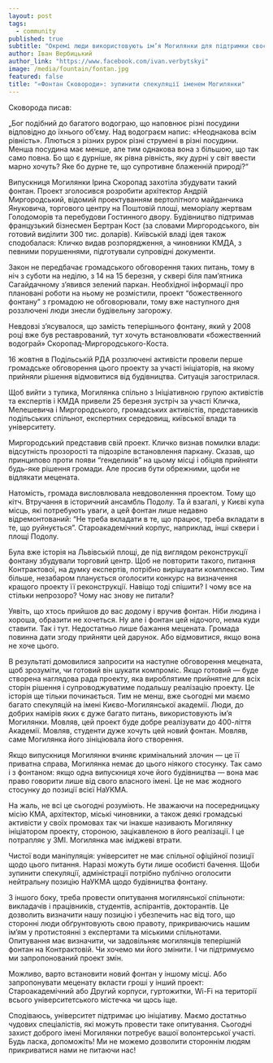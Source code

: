 ```yaml
---
layout: post
tags: 
  - community
published: true
subtitle: "Окремі люди використовують ім’я Могилянки для підтримки своєї позиції у конфлікті з міською громадою. Як уникнути іміджевих втрат для Академії?"
author: Іван Вербицький
author_link: "https://www.facebook.com/ivan.verbytskyi"
image: /media/fountain/fontan.jpg
featured: false
title: "«Фонтан Сковороди»: зупинити спекуляції іменем Могилянки"
---
```


Сковорода писав:

„Бог подібний до багатого водограю, що наповнює різні посудини відповідно до їхнього об’єму. Над водограєм напис: «Неоднакова всім рівність». Ллються з різних рурок різні струмені в різні посудини. Менша посудина має менше, але тим однакова вона з більшою, що так само повна. Бо що є дурніше, як рівна рівність, яку дурні у світ ввести марно хочуть? Яке бо дурне те, що супротивне блаженній природі?“

Випускниця Могилянки Ірина Скоропад захотіла збудувати такий фонтан. Проект зголосився розробити архітектор Андрій Миргородський, відомий проектуванням вертолітного майданчика Януковича, торгового центру на Поштовій площі, меморіалу жертвам Голодоморів та перебудови Гостинного двору. Будівництво підтримав французький бізнесмен Бертран Кост (за словами Миргородського, він готовий виділити 300 тис. доларів). Київській владі ідея також сподобалася: Кличко видав розпорядження, а чиновники КМДА, з певними порушеннями, підготували супровідні документи. 

Закон не передбачає громадського обговорення таких питань, тому в ніч з суботи на неділю, з 14 на 15 березня, у сквері біля пам’ятника Сагайдачному з’явився зелений паркан. Необхідної інформації про плановані роботи на ньому не розмістили, проект “божественного фонтану” з громадою не обговорювали, тому вже наступного дня роззлючені люди знесли будівельну загорожу.

Невдовзі з’ясувалося, що замість теперішнього фонтану, який у 2008 році вже був реставрований, тут хочуть встановлювати «божественний водограй» Скоропад-Миргородського-Коста. 

16 жовтня в Подільській РДА роззлючені активісти провели перше громадське обговорення цього проекту за участі ініціаторів, на якому прийняли рішення відмовитися від будівництва. Ситуація загострилася.

Щоб вийти з тупика, Могилянка спільно з Ініціативною групою активістів та експертів і КМДА привели 25 березня зустріч за участі Кличка, Мелешевича і Миргородського, громадських активістів, представників подільських спільнот, експертних середовищ, київської влади та університету.

Миргородський представив свій проект. Кличко визнав помилки влади: відсутність прозорості та підозріле встановлення паркану. Сказав, що принципово проти появи “генделиків” на цьому місці і обіцяв прийняти будь-яке рішення громади. Але просив бути обрежними, щоби не відлякати мецената.

Натомість, громада висловлювала невдоволенння проектом. Тому що кітч. Втручання в історичний ансамбль Подолу. Та й взагалі, у Києві купа місць, які потребують уваги, а цей фонтан лише недавно відремонтований: “Не треба вкладати в те, що працює, треба вкладати в те, що руйнується”. Староакадемічний корпус, наприклад, інші сквери і площі Подолу.

Була вже історія на Львівській площі, де під виглядом реконструкції фонтану збудували торговий центр. Щоб не повторити такого, питання Контрактової, на думку експертів, потрібно вирішувати комплексно. Тим більше, незабаром планується оголосити конкурс на визначення кращого проекту її реконструкції. Навіщо тоді спішити? І чому все на стільки непрозоро? Чому нас знову не питали?

Уявіть, що хтось прийшов до вас додому і вручив фонтан. Ніби людина і хороша, образити не хочеться. Ну але і фонтан цей нідочого, нема куди ставити. Так і тут. Недостатньо лише бажання мецената. Громада повинна дати згоду прийняти цей дарунок. Або відмовитися, якщо вона не хоче цього.

В результаті домовилися запросити на наступне обговорення мецената, щоб зрозуміти, чи готовий він шукати компроміс. Якщо готовий — буде створена наглядова рада проекту, яка вироблятиме прийнятне для всіх сторін рішення і супроводжуватиме подальшу реалізацію проекту. Це історія ще тільки починається.
Тим не менш, вже сьогодні ми маємо багато спекуляцій на імені Києво-Могилянської академії. Люди, до добрих намірів яких є дуже багато питань, використовують ім’я Могилянки. Мовляв, цей проект буде добре реалізувати до 400-ліття Академії. Мовляв, студенти дуже хочуть цей новий фонтан. Мовляв, саме Могилянка його зініціювала його створення.

Якщо випускниця Могилянки вчиняє кримінальний злочин — це її приватна справа, Могилянка немає до цього ніякого стосунку. Так само і з фонтаном: якщо одна випускниця хоче його будівництва — вона має право говорити лише від свого власного імені. Це не має жодного стосунку до позиції всієї НаУКМА.

На жаль, не всі це сьогодні розуміють. Не зважаючи на посередницьку місію КМА, архітектор, міські чиновники, а також деякі громадські активісти у своїх промовах так чи інакше називають Могилянку ініціатором проекту, стороною, зацікавленою в його реалізації. І це потрапляє у ЗМІ. Могилянка має іміджеві втрати. 

Чистої води маніпуляція: університет не має спільної офіційної позиції щодо цього питання. Наразі можуть бути лише особисті бачення.
Щоби зупинити спекуляції, адміністрації потрібно публічно оголосити нейтральну позицію НаУКМА щодо будівництва фонтану. 

З іншого боку, треба провести опитування могилянської спільноти: викладачів і працівників, студентів, аспірантів, докторантів. Це дозволить визначити нашу позицію і убезпечить нас від того, що сторонні люди обґрунтовують свою правоту, прикриваючись нашим ім’ям у протистоянні з експертами та міськими спільнотами.
Опитування має визначити, чи задовільняє могилянців теперішній фонтан на Контрактовій. Чи хочемо ми його змінити. І чи підтримуємо ми запропонований проект змін. 

Можливо, варто встановити новий фонтан у іншому місці. Або запропонувати меценату вкласти гроші у інший проект: Староакадемічний або Другий корпуси, гуртожитки, Wi-Fi на території всього університетського містечка чи щось іще.

Cподіваюсь, університет підтримає цю ініціативу. Маємо достатньо чудових спеціалістів, які можуть провести таке опитування. Сьогодні захист доброго імені Могилянки потребує вашої волонтерської участі.  Будь ласка, допоможіть! Ми не можемо дозволити стороннім людям прикриватися нами не питаючи нас!

